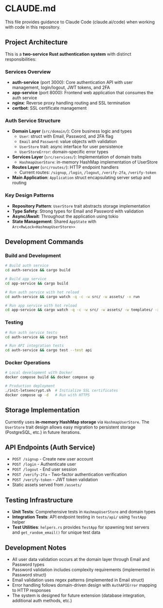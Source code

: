 # CLAUDE.md

This file provides guidance to Claude Code (claude.ai/code) when working with code in this repository.

## Project Architecture

This is a **two-service Rust authentication system** with distinct responsibilities:

### Services Overview
- **auth-service** (port 3000): Core authentication API with user management, login/logout, JWT tokens, and 2FA
- **app-service** (port 8000): Frontend web application that consumes the auth service
- **nginx**: Reverse proxy handling routing and SSL termination
- **certbot**: SSL certificate management

### Auth Service Structure
- **Domain Layer** (`src/domain/`): Core business logic and types
  - `User`: struct with Email, Password, and 2FA flag
  - `Email` and `Password`: value objects with validation
  - `UserStore` trait: async interface for user persistence
  - `UserStoreError`: domain-specific error types
- **Services Layer** (`src/services/`): Implementation of domain traits
  - `HashmapUserStore`: in-memory HashMap implementation of UserStore
- **Routes Layer** (`src/routes/`): HTTP endpoint handlers
  - Current routes: `/signup`, `/login`, `/logout`, `/verify-2fa`, `/verify-token`
- **Main Application**: `Application` struct encapsulating server setup and routing

### Key Design Patterns
- **Repository Pattern**: `UserStore` trait abstracts storage implementation
- **Type Safety**: Strong types for Email and Password with validation
- **Async/Await**: Throughout the application using tokio
- **State Management**: Shared `AppState` with `Arc<RwLock<HashmapUserStore>>`

## Development Commands

### Build and Development
```bash
# Build auth service
cd auth-service && cargo build

# Build app service  
cd app-service && cargo build

# Run auth service with hot reload
cd auth-service && cargo watch -q -c -w src/ -w assets/ -x run

# Run app service with hot reload
cd app-service && cargo watch -q -c -w src/ -w assets/ -w templates/ -x run
```

### Testing
```bash
# Run auth service tests
cd auth-service && cargo test

# Run API integration tests
cd auth-service && cargo test --test api
```

### Docker Operations
```bash
# Local development with Docker
docker compose build && docker compose up

# Production deployment
./init-letsencrypt.sh  # Initialize SSL certificates
docker compose up -d   # Run with HTTPS
```

## Storage Implementation

Currently uses **in-memory HashMap storage** via `HashmapUserStore`. The `UserStore` trait design allows easy migration to persistent storage (PostgreSQL, etc.) in future iterations.

## API Endpoints (Auth Service)

- `POST /signup` - Create new user account
- `POST /login` - Authenticate user
- `POST /logout` - End user session  
- `POST /verify-2fa` - Two-factor authentication verification
- `POST /verify-token` - JWT token validation
- Static assets served from `/assets/`

## Testing Infrastructure

- **Unit Tests**: Comprehensive tests in `HashmapUserStore` and domain types
- **Integration Tests**: API endpoint testing in `tests/api/` using `TestApp` helper
- **Test Utilities**: `helpers.rs` provides `TestApp` for spawning test servers and `get_random_email()` for unique test data

## Development Notes

- All user data validation occurs at the domain layer through Email and Password types
- Password validation includes complexity requirements (implemented in Password struct)
- Email validation uses regex patterns (implemented in Email struct)  
- Error handling follows domain-driven design with `AuthAPIError` mapping to HTTP responses
- The system is designed for future extension (database integration, additional auth methods, etc.)